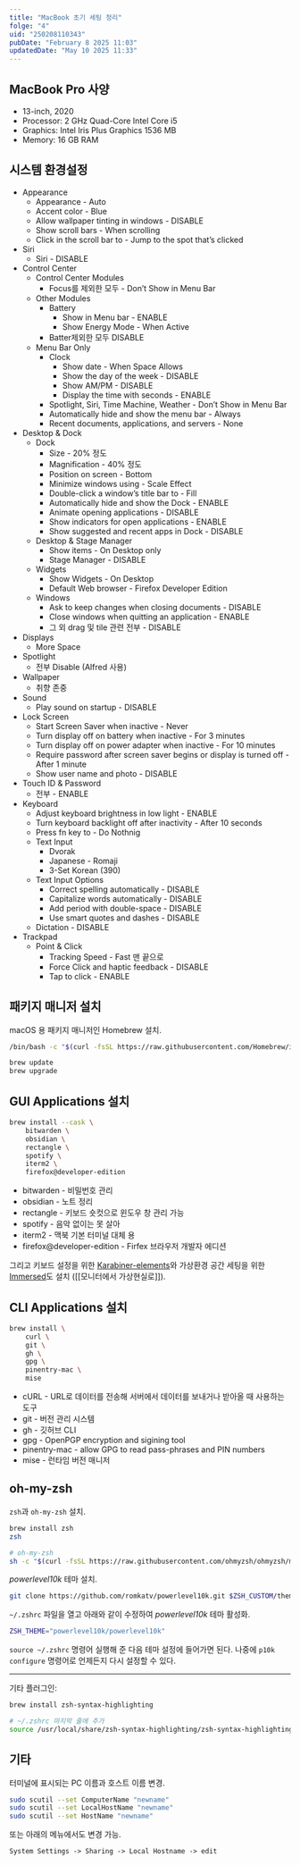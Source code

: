 ```yaml
---
title: "MacBook 초기 세팅 정리"
folge: "4"
uid: "250208110343"
pubDate: "February 8 2025 11:03"
updatedDate: "May 10 2025 11:33"
---
```


## MacBook Pro 사양
- 13-inch, 2020
- Processor: 2 GHz Quad-Core Intel Core i5
- Graphics: Intel Iris Plus Graphics 1536 MB
- Memory: 16 GB RAM

## 시스템 환경설정
- Appearance
  - Appearance - Auto
  - Accent color - Blue
  - Allow wallpaper tinting in windows - DISABLE
  - Show scroll bars - When scrolling
  - Click in the scroll bar to - Jump to the spot that’s clicked
- Siri
  - Siri - DISABLE
- Control Center
  - Control Center Modules
    - Focus를 제외한 모두 - Don’t Show in Menu Bar
  - Other Modules
    - Battery
      - Show in Menu bar - ENABLE
      - Show Energy Mode - When Active
    - Batter제외한 모두 DISABLE
  - Menu Bar Only
    - Clock
      - Show date - When Space Allows
      - Show the day of the week - DISABLE
      - Show AM/PM - DISABLE
      - Display the time with seconds - ENABLE
    - Spotlight, Siri, Time Machine, Weather - Don’t Show in Menu Bar
    - Automatically hide and show the menu bar - Always
    - Recent documents, applications, and servers - None
- Desktop & Dock
  - Dock
    - Size - 20% 정도
    - Magnification - 40% 정도
    - Position on screen - Bottom
    - Minimize windows using - Scale Effect
    - Double-click a window’s title bar to - Fill
    - Automatically hide and show the Dock - ENABLE
    - Animate opening applications - DISABLE
    - Show indicators for open applications - ENABLE
    - Show suggested and recent apps in Dock - DISABLE
  - Desktop & Stage Manager
    - Show items - On Desktop only
    - Stage Manager - DISABLE
  - Widgets
    - Show Widgets - On Desktop
    - Default Web browser - Firefox Developer Edition
  - Windows
    - Ask to keep changes when closing documents - DISABLE
    - Close windows when quitting an application - ENABLE
    - 그 외 drag 및 tile 관련 전부 - DISABLE
- Displays
  - More Space
- Spotlight
  - 전부 Disable (Alfred 사용)
- Wallpaper
  - 취향 존중
- Sound
  - Play sound on startup - DISABLE
- Lock Screen
  - Start Screen Saver when inactive - Never
  - Turn display off on battery when inactive - For 3 minutes
  - Turn display off on power adapter when inactive - For 10 minutes
  - Require password after screen saver begins or display is turned off - After 1 minute
  - Show user name and photo - DISABLE
- Touch ID & Password
  - 전부 - ENABLE
- Keyboard
  - Adjust keyboard brightness in low light - ENABLE
  - Turn keyboard backlight off after inactivity - After 10 seconds
  - Press fn key to - Do Nothnig
  - Text Input
    - Dvorak
    - Japanese - Romaji
    - 3-Set Korean (390)
  - Text Input Options
    - Correct spelling automatically - DISABLE
    - Capitalize words automatically - DISABLE
    - Add period with double-space - DISABLE
    - Use smart quotes and dashes - DISABLE
  - Dictation - DISABLE
- Trackpad
  - Point & Click
    - Tracking Speed - Fast 맨 끝으로
    - Force Click and haptic feedback - DISABLE
    - Tap to click - ENABLE


## 패키지 매니저 설치

macOS 용 패키지 매니저인 Homebrew 설치.

```bash
/bin/bash -c "$(curl -fsSL https://raw.githubusercontent.com/Homebrew/install/HEAD/install.sh)"

brew update
brew upgrade
```

## GUI Applications 설치

```bash
brew install --cask \
	bitwarden \
	obsidian \
	rectangle \
	spotify \
	iterm2 \
	firefox@developer-edition
```

- bitwarden - 비밀번호 관리
- obsidian - 노트 정리
- rectangle - 키보드 숏컷으로 윈도우 창 관리 가능
- spotify - 음악 없이는 못 살아
- iterm2 - 맥북 기본 터미널 대체 용
- firefox@developer-edition - Firfex 브라우저 개발자 에디션

그리고 키보드 설정을 위한 [Karabiner-elements](https://karabiner-elements.pqrs.org/)와 가상환경 공간 세팅을 위한 [Immersed](https://immersed.com/download)도 설치 ([[모니터에서 가상현실로]]).

## CLI Applications 설치

```bash
brew install \
	curl \
	git \
	gh \
	gpg \
	pinentry-mac \
	mise
```

- cURL - URL로 데이터를 전송해 서버에서 데이터를 보내거나 받아올 때 사용하는 도구
- git - 버전 관리 시스템
- gh - 깃허브 CLI
- gpg - OpenPGP encryption and sigining tool
- pinentry-mac - allow GPG to read pass-phrases and PIN numbers
- mise - 런타임 버전 매니저

## oh-my-zsh

`zsh`과 `oh-my-zsh` 설치.

```sh
brew install zsh
zsh

# oh-my-zsh
sh -c "$(curl -fsSL https://raw.githubusercontent.com/ohmyzsh/ohmyzsh/master/tools/install.sh)"
```

*powerlevel10k* 테마 설치.
```sh
git clone https://github.com/romkatv/powerlevel10k.git $ZSH_CUSTOM/themes/powerlevel10k
```

 `~/.zshrc` 파일을 열고 아래와 같이 수정하여 *powerlevel10k* 테마 활성화.
```sh
ZSH_THEME="powerlevel10k/powerlevel10k"
```

`source ~/.zshrc` 명령어 실행해 준 다음 테마 설정에 들어가면 된다. 나중에 `p10k configure` 명령어로 언제든지 다시 설정할 수 있다. 

---

기타 플러그인:
```sh
brew install zsh-syntax-highlighting

# ~/.zshrc 마지막 줄에 추가
source /usr/local/share/zsh-syntax-highlighting/zsh-syntax-highlighting.zsh
```


## 기타

터미널에 표시되는 PC 이름과 호스트 이름 변경.

```sh
sudo scutil --set ComputerName "newname"
sudo scutil --set LocalHostName "newname"
sudo scutil --set HostName "newname"
```

또는 아래의 메뉴에서도 변경 가능.

`System Settings -> Sharing -> Local Hostname -> edit`